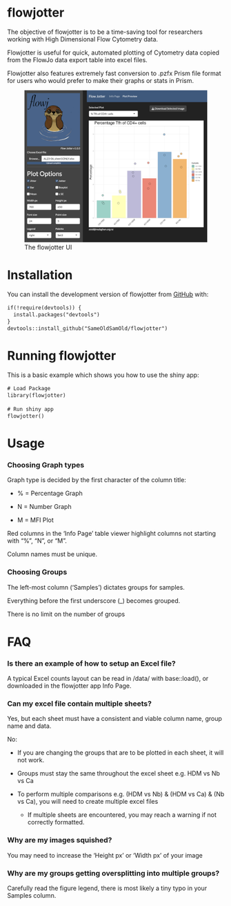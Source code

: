 
<!-- README.md is generated from README.Rmd. Please edit that file -->

# flowjotter

<!-- badges: start -->
<!-- badges: end -->

The objective of flowjotter is to be a time-saving tool for researchers
working with High Dimensional Flow Cytometry data.

Flowjotter is useful for quick, automated plotting of Cytometry data
copied from the FlowJo data export table into excel files.

Flowjotter also features extremely fast conversion to .pzfx Prism file
format for users who would prefer to make their graphs or stats in
Prism.

<figure>
<img src="inst/logos/flowjotter_app.png" alt="The flowjotter UI" />
<figcaption aria-hidden="true">The flowjotter UI</figcaption>
</figure>

# Installation

You can install the development version of flowjotter from
[GitHub](https://github.com/) with:

    if(!require(devtools)) {
      install.packages("devtools")
    } 
    devtools::install_github("SameOldSamOld/flowjotter")

# Running flowjotter

This is a basic example which shows you how to use the shiny app:

    # Load Package
    library(flowjotter)

    # Run shiny app
    flowjotter()

# Usage

### Choosing Graph types

Graph type is decided by the first character of the column title:

- % = Percentage Graph

- N = Number Graph

- M = MFI Plot

Red columns in the ‘Info Page’ table viewer highlight columns not
starting with “%”, “N”, or “M”.

Column names must be unique.

### Choosing Groups

The left-most column (‘Samples’) dictates groups for samples.

Everything before the first underscore (\_) becomes grouped.

There is no limit on the number of groups

# FAQ

### Is there an example of how to setup an Excel file?

A typical Excel counts layout can be read in /data/ with base::load(),
or downloaded in the flowjotter app Info Page.

### Can my excel file contain multiple sheets?

Yes, but each sheet must have a consistent and viable column name, group
name and data.

No:

- If you are changing the groups that are to be plotted in each sheet,
  it will not work.

- Groups must stay the same throughout the excel sheet e.g. HDM vs Nb vs
  Ca

- To perform multiple comparisons e.g. (HDM vs Nb) & (HDM vs Ca) & (Nb
  vs Ca), you will need to create multiple excel files

  - If multiple sheets are encountered, you may reach a warning if not
    correctly formatted.

### Why are my images squished?

You may need to increase the ‘Height px’ or ‘Width px’ of your image

### Why are my groups getting oversplitting into multiple groups?

Carefully read the figure legend, there is most likely a tiny typo in
your Samples column.
